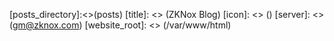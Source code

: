 [domain]:<> (tbd)
[posts_directory]:<>(posts)
[title]: <> (ZKNox Blog)
[icon]: <> ()
[server]: <> (gm@zknox.com)
[website_root]: <> (/var/www/html)
